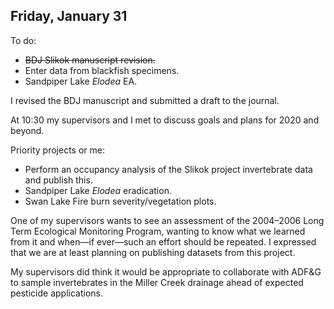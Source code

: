 
## Friday, January 31

To do:

* ~~BDJ Slikok manuscript revision.~~
* Enter data from blackfish specimens.
* Sandpiper Lake *Elodea* EA.

I revised the BDJ manuscript and submitted a draft to the journal.

At 10:30 my supervisors and I met to discuss goals and plans for 2020 and beyond.

Priority projects or me:

* Perform an occupancy analysis of the Slikok project invertebrate data and publish this.
* Sandpiper Lake *Elodea* eradication.
* Swan Lake Fire burn severity/vegetation plots.

One of my supervisors wants to see an assessment of the 2004–2006 Long Term Ecological Monitoring Program, wanting to know what we learned from it and when—if ever—such an effort should be repeated. I expressed that we are at least planning on publishing datasets from this project.

My supervisors did think it would be appropriate to collaborate with ADF&G to sample invertebrates in the Miller Creek drainage ahead of expected pesticide applications.

